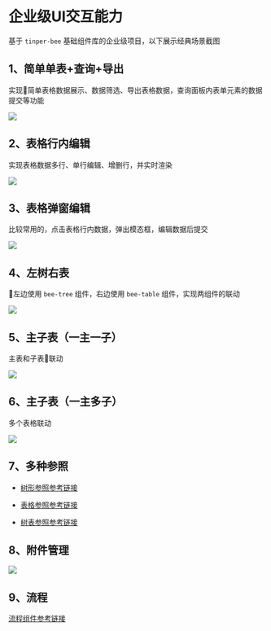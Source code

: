 <div class="interact">

# 企业级UI交互能力

基于 `tinper-bee` 基础组件库的企业级项目，以下展示经典场景截图

## 1、简单单表+查询+导出

实现简单表格数据展示、数据筛选、导出表格数据，查询面板内表单元素的数据提交等功能

![](http://iuap-design-cdn.oss-cn-beijing.aliyuncs.com/static/tinper-bee/images/project/1.png)

## 2、表格行内编辑

实现表格数据多行、单行编辑、增删行，并实时渲染

![](http://iuap-design-cdn.oss-cn-beijing.aliyuncs.com/static/tinper-bee/images/project/2.png)

## 3、表格弹窗编辑

比较常用的，点击表格行内数据，弹出模态框，编辑数据后提交

![](http://iuap-design-cdn.oss-cn-beijing.aliyuncs.com/static/tinper-bee/images/project/3.png)

## 4、左树右表

左边使用 `bee-tree` 组件，右边使用 `bee-table` 组件，实现两组件的联动

![](http://iuap-design-cdn.oss-cn-beijing.aliyuncs.com/static/tinper-bee/images/project/4.png)

## 5、主子表（一主一子）

主表和子表联动

![](http://iuap-design-cdn.oss-cn-beijing.aliyuncs.com/static/tinper-bee/images/project/5.png)

## 6、主子表（一主多子）

多个表格联动

![](http://iuap-design-cdn.oss-cn-beijing.aliyuncs.com/static/tinper-bee/images/project/6.png)

## 7、多种参照

- [树形参照参考链接](https://design.yonyoucloud.com/tinper-acs/ref-tree)

- [表格参照参考链接](https://design.yonyoucloud.com/tinper-acs/ref-multiple-table)

- [树表参照参考链接](https://design.yonyoucloud.com/tinper-acs/ref-tree-table)


## 8、附件管理

![](http://iuap-design-cdn.oss-cn-beijing.aliyuncs.com/static/tinper-bee/images/project/8.png)

## 9、流程

[流程组件参考链接](https://www.npmjs.com/package/yyuap-bpm)

</div>

